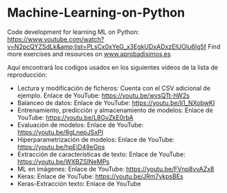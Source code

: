 # Machine-Learning-on-Python
Code development for learning ML on Python: https://www.youtube.com/watch?v=N2pcQYZSdLk&amp;list=PLsCx0xYeG_x3EgkUDxADxzEIUOIu6Ig5f Find more exercises and resources on www.aprobadisimos.es

Aquí encontrará los codigos usados en los siguientes vídeos de la lista de reproducción:
- Lectura y modificación de ficheros: Cuenta con el CSV adicional de ejemplo. Enlace de YouTube: https://youtu.be/wvsQTt-hW2s
- Balanceo de datos: Enlace de YouTube: https://youtu.be/Ii1_NXobwKI
- Entrenamiento, predicción y almacenamiento de modelos: Enlace de YouTube: https://youtu.be/L8GvZkE0rbA
- Evaluación de modelos: Enlace de YouTube: https://youtu.be/8gLnepJSxPI
- Hiperparametrización de modelos: Enlace de YouTube: https://youtu.be/hpEjD49eGps
- Extracción de características de texto: Enlace de YouTube: https://youtu.be/WXBZSINeMPs
- ML en imágenes: Enlace de YouTube: https://youtu.be/FVnp8vvAZx8
- Keras: Enlace de YouTube: https://youtu.be/JRm7ykpsBEs
- Keras-Extracción texto: Enlace de YouTube
